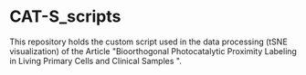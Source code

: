 # CAT-S_scripts
This repository holds the custom script used in the data processing (tSNE visualization) of the Article "Bioorthogonal Photocatalytic Proximity Labeling in Living Primary Cells and Clinical Samples ".
